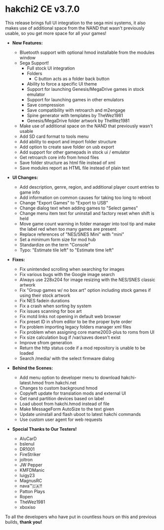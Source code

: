 # hakchi2 CE v3.7.0

This release brings full UI integration to the sega mini systems, it also makes use of additional space from the NAND that wasn't previously usable, so you get more space for all your games!

- **New Features:**
  - Bluetooth support with optional hmod installable from the modules window
  - Sega Support!
    - Full stock UI integration
    - Folders
      - C button acts as a folder back button
    - Ability to force a specific UI theme
    - Support for launching Genesis/MegaDrive games in stock emulator
    - Support for launching games in other emulators
    - Save compression
    - Save compatibility with retroarch and m2engage
    - Spine generator with templates by TheWez1981
    - Genesis/MegaDrive folder artwork by TheWez1981
  - Make use of additional space on the NAND that previously wasn't usable
  - Add SD card format to tools menu
  - Add ability to export and import folder structure
  - Add option to create save folder on usb export
  - Add support for other gamepads in stock ui / emulator
  - Get retroarch core info from hmod files
  - Save folder structure as html file instead of xml
  - Save modules report as HTML file instead of plain text

- **UI Changes:**
  - Add description, genre, region, and additional player count entries to game info
  - Add information on common causes for taking too long to reboot
  - Change "Export Games" to "Export to USB"
  - Change dialog text when adding games to "Select games"
  - Change menu item text for uninstall and factory reset when shift is held
  - Move game count warning in folder manager into tool tip and make the label red when too many games are present
  - Replace references of "NES/SNES Mini" with "mini"
  - Set a minimum form size for mod hub
  - Standardize on the term "Console"
  - Typo: "Estimate tile left" to "Estimate time left"

- **Fixes:**
  - Fix unintended scrolling when searching for images
  - Fix various bugs with the Google image search
  - Always use 228x204 for image resizing with the NES/SNES classic artwork
  - Fix "Group games w/ no box art" option including stock games if using their stock artwork
  - Fix NES fadein durations
  - Fix a crash when sorting by system
  - Fix issues scanning for box art
  - Fix motd links not opening in default web browser
  - Fix preset ID in sfrom editor to be the proper byte order
  - Fix problem importing legacy folders manager xml files
  - Fix problem when assigning core mame2003-plus to roms from UI
  - Fix size calculation bug if /var/saves doesn't exist
  - Improve sfrom generation
  - Return the http status code if a mod repository is unable to be loaded
  - Search /media/ with the select firmware dialog

- **Behind the Scenes:**
  - Add menu option to developer menu to download hakchi-latest.hmod from hakchi.net
  - Changes to custom background hmod
  - Copyleft update for translation mods and external UI
  - Get nand partition devices based on label
  - Load uboot from hakchi.hmod instead of file
  - Make MessageForm AutoSize to the text given
  - Update uninstall and flash uboot to latest hakchi commands
  - Use custom user agent for web requests

- **Special Thanks to Our Testers!**
  - AluCarD
  - bslenul
  - DR1001
  - FireStriker
  - joltron
  - JW Pepper
  - KMFDManic
  - luigy23
  - MagnusRC
  - nava™🇨🇦‼
  - Patton Plays
  - Ropen
  - TheWez1981
  - xboxiso

To all the developers who have put in countless hours on this and previous builds, **thank you!**